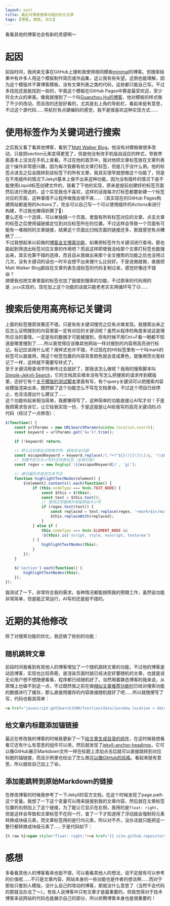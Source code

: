 ```yaml
---
layout: post
title: 最近对博客搜索功能的优化记录
tags: [博客, 搜索, 优化]
---
```


  看看其他的博客也会有新的灵感啊～<!--more-->    

# 起因
  前段时间，我闲来无事在GitHub上搜和我使用相同模板[minimal](https://github.com/pages-themes/minimal)的博客。但搜索结果中有许多人用这个模板制作简历或作品集，这让我有些失望。这倒也能理解，因为这个模版并不算博客模板，没有文章列表之类的代码，这些都只能自己写。不过多找找还是能找到一些的，毕竟这个模板在GitHub Pages中算是最受欢迎，至少符合大众的审美。像我就搜到了一个叫[Guanzhou Hu的博客](https://github.com/josehu07/josehu07.github.io)，他对模板的样式做了不少的改动，而且改的还挺好看的，尤其是右上角的导航栏，看起来挺有意思，不过这个源代码……导航栏有点硬编码的感觉，我不是很喜欢这种实现方式……   

# 使用标签作为关键词进行搜索
  之后我又看了看其他博客，看到了[Matt Walker Blog](https://github.com/mhwalker/mhwalker.github.io)。他没有对模板做很多改动，只是把section元素变得更宽了，但是他没有改手机版自适应的样式，导致界面基本上没法在手机上查看。不过在他的首页中，我对他把文章标签放在文章列表这个操作非常感兴趣，因为每次我都有给文章打标签，但是几乎没什么用。他的标签点进去之后会跳转到该标签下的所有文章，我其实很早就想做这个功能了，但是在不用插件的情况下Jekyll基本上做不出来这种功能，因为没有插件的情况下是不能使用Liquid标签创建文件的，我看了下他的实现，原来是提前创建好的标签页面然后进行筛选的，这个实现我也不喜欢，这样的话我每次打标签都要新建一个标签对应的页面，这种事情不让程序做我会很不爽……（其实现在的GitHub Pages构建网站都是用的Actions了，完全可以自己写一个可以使用插件的Actions来进行构建，不过我也懒得折腾了🤣）   
  要么还有一个选择，可以单独搞一个页面，里面有所有标签对应的文章，点击文章的标签之后使用锚链接定位到对应标签所在的位置。不过这样会导致一个页面有可能有一堆相同的文章链接，结果这个页面比归档页面的链接还多，那就感觉有点糟糕了……  
  不过我想起来以前做的[博客全文搜索功能](/2021/07/23/search.html)，如果把标签作为关键词进行查询，那也能起到筛选出标签对应文章的作用吧？而且这样即使我没给那个文章打标签也能搜出来，其实也算不错的选择，而且自从我做出来那个全文搜索的功能之后也没用过几次，没有关键词的话也一时半会想不出来搜什么比较好。于是说做就做，直接把Matt Walker Blog那段在文章列表生成标签的代码复制过来，感觉好像还不错😆？   
  顺便我也把文章里面的标签也加了链接到搜索的功能，不过原来的代码用的是`.join`实现的，现在加上这个功能的话就只能老老实实用循环写了😥……   

# 搜索后使用高亮标记关键词
  上面的标签搜索效果还不错，只是有些关键词搜完之后有点难发现。我搜索出来之后怎么证明搜到的内容里面一定有对应的关键词呢？虽然从程序的角度来说这是理所应当的事情，一定是有的数据才可能被搜到，但有时候不用Ctrl+F看一眼都不知道是哪里搜到了……所以我觉得应该像其他网站一样对搜到的内容用高亮进行标记。标记应该用什么呢？用样式也许不错，不过现在的H5标签里有一个叫mark的标签可以直接用，用这个标签包裹的内容背景颜色就会变成黄色，就像用荧光笔标记了一样，这样就不需要写样式了。   
  至于关键词用查询字符串传过去就好了，那我该怎么做呢？我用的搜索脚本叫[Simple-Jekyll-Search](https://github.com/christian-fei/Simple-Jekyll-Search)，它的文档其实根本没有写怎么把搜索的请求传到模版里，还好它有个[关于模版的测试脚本](https://github.com/christian-fei/Simple-Jekyll-Search/blob/master/tests/Templater.test.js)里面有写，有个query关键词可以把搜索内容给模版渲染出来，既然做了这个功能怎么不写在文档里😅，不过这个项目已经停止，也没法提出什么建议了……   
  这个功能听起来相当简单，我都懒得写了，这种简单的功能直接让AI写才对！于是我把需求告诉它，让它给我实现一份，于是这就是让AI给我写的高亮关键词的JS代码（经过了一点修改）：   
```javascript
$(function() {
    const urlParams = new URLSearchParams(window.location.search);
    const keyword = urlParams.get('kw')?.trim();

    if (!keyword) return;

    // 转义正则表达式特殊字符，避免安全问题
    const escapedKeyword = keyword.replace(/[.*+?^${}()|[\]\\]/g, '\\$&');
    // 创建不区分大小写的正则表达式（全局匹配）
    const regex = new RegExp(`(${escapedKeyword})`, 'gi');

    // 递归遍历并高亮文本节点
    function highlightTextNodes(element) {
        $(element).contents().each(function() {
            if (this.nodeType === Node.TEXT_NODE) {
                const $this = $(this);
                const text = $this.text();
                // 使用正则替换并保留原始大小写
                if (regex.test(text)) {
                    const replaced = text.replace(regex, '<mark>$1</mark>');
                    $this.replaceWith(replaced);
                }
            } else if (
                this.nodeType === Node.ELEMENT_NODE &&
                !$(this).is('script, style, noscript, textarea')
            ) {
                highlightTextNodes(this);
            }
        });
    }

    $('section').each(function() {
        highlightTextNodes(this);
    });
});
```
  我测试了一下，非常符合我的需求，各种情况都能按照我的预期工作，虽然说功能非常简单，但是能正常运行，AI写的还是挺不错的。   

# 近期的其他修改
  除了对搜索功能的优化，我还做了些别的功能：   
## 随机跳转文章
  前段时间我看到有其他人的博客增加了一个随机跳转文章的功能，不过他的博客是动态博客，实现也比较奇葩，是渲染页面时就已经决定好要随机的文章，也就是说无论用户想不想随便看看，程序都已经随机好了。当然用着静态博客的我来说，从原理上也做不到这一点，不过既然我之前在做[相似文章推荐功能时](/2024/10/01/suggest.html)已经对搜索功能的数据进行了缓存，那么直接用缓存的内容直接随机就好了吧……所以就随便写了写，代码也极其简单：
```html
<a href="javascript:getSearchJSON(function(data){window.location = data[Math.floor(Math.random()*data.length)].url})">Random</a>
```
## 给文章内标题添加锚链接
  最近在修改我的博客的时候我更新了一下[给文章生成目录的组件](https://github.com/allejo/jekyll-toc)，在这时候我想看看它还有什么有意思的组件可以用，然后就发现了[jekyll-anchor-headings](https://github.com/allejo/jekyll-anchor-headings)，它可以像GitHub展示Markdown文件一样在标题上添加点击后就可以直接跳转到对应标题的锚链接，而且示例里也给出了怎么做[可以像GitHub的风格](https://github.com/allejo/jekyll-anchor-headings/wiki/Examples#github-style-octicon-links)。看起来挺有意思，所以就给自己加上了😆。   
## 添加能跳转到原始Markdown的链接
  在修改博客的时候我参考了一下Jekyll的官方文档，在这个时候发现了page.path这个变量。我想了一下这个变量可以用来链接到我的文章内容，然后就在文章标签位置的右侧加上了这个链接，为了能让它显示在右侧，我用的是`float: right`，但是这样会导致和文章标签不在同一行，查了一下才知道用了浮动就会强制将元素转换成块级元素，而文章标签用的是行内元素，所以对不齐，没办法就只能把这一整行都转换成块级元素了……于是代码如下：
```html
{% raw %}<span style="float: right;"><a href="{{ site.github.repository_url }}/tree/master/{{ page.path }}">查看原始文件</a></span>{% endraw %}
```

# 感想
  多看看其他人的博客看来也挺不错，可以看看其他人的想法，说不定就有可以参考的价值呢……不只是文章内容，网站本身的一些功能也是作者的想法啊……而对于那些只套别人模版，没什么自己的改动的博客，那就没什么意思了（当然不会代码的那就没办法了～）。有些人说博客中只有文章才是最重要的，但我觉得对于技术博客来说网站的代码也是展示自己的部分，所以折腾博客本身也是很重要的！